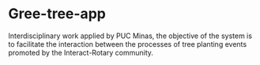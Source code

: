 # Gree-tree-app
Interdisciplinary work applied by PUC Minas, the objective of the system is to facilitate the interaction between the processes of tree planting events promoted by the Interact-Rotary community.
